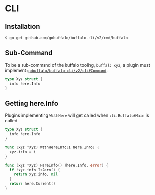 # CLI

## Installation

```bash
$ go get github.com/gobuffalo/buffalo-cli/v2/cmd/buffalo
```

## Sub-Command

To be a sub-command of the buffalo tooling, `buffalo xyz`, a plugin must implement [`gobuffalo/buffalo-cli/v2/cli#Command`](https://godoc.org/github.com/gobuffalo/buffalo-cli/v2/cli#Command).

```go
type Xyz struct {
  info here.Info
}
```

## Getting here.Info

Plugins implementing `WithHere` will get called when `cli.Buffalo#Main` is called.

```go
type Xyz struct {
  info here.Info
}

func (xyz *Xyz) WithHereInfo(i here.Info) {
  xyz.info = i
}

func (xyz *Xyz) HereInfo() (here.Info, error) {
  if !xyz.info.IsZero() {
    return xyz.info, nil
  }
  return here.Current()
}
```
